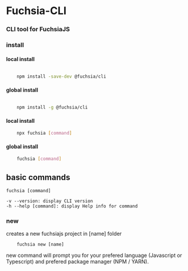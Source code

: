 # Fuchsia-CLI

### CLI tool for FuchsiaJS

### install

#### local install

```bash

    npm install -save-dev @fuchsia/cli

```

#### global install

```bash

    npm install -g @fuchsia/cli

```

#### local install

```bash
    npx fuchsia [command]
```

#### global install

```bash
    fuchsia [command]
```

## basic commands

```
fuchsia [command]

-v --version: display CLI version
-h --help [command]: display Help info for command
```

### new

creates a new fuchsiajs project in [name] folder

```
    fuchsia new [name]
```

new command will prompt you for your prefered language (Javascript or Typescript) and prefered package manager (NPM / YARN).
